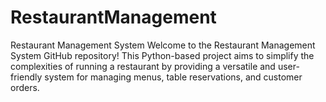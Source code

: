 # RestaurantManagement
 Restaurant Management System Welcome to the Restaurant Management System GitHub repository! This Python-based project aims to simplify the complexities of running a restaurant by providing a versatile and user-friendly system for managing menus, table reservations, and customer orders.
